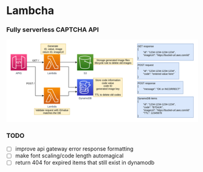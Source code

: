 # Lambcha

### Fully serverless CAPTCHA API

![diagram](lambcha.png)


### TODO
- [ ] improve api gateway error response formatting
- [ ] make font scaling/code length automagical
- [ ] return 404 for expired items that still exist in dynamodb